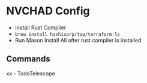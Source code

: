 # NVCHAD Config
  - Install Rust Compiler
  - `brew install hashicorp/tap/terraform-ls`
  - Run Mason Install All after rust compiler is installed

## Commands
<leader>xx - TodoTelescope
